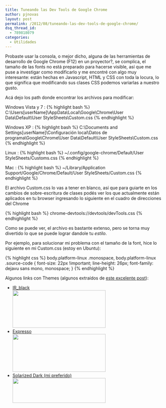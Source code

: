 ```yaml
---
title: Tuneando las Dev Tools de Google Chrome
author: pjnovas
layout: post
permalink: /2012/08/tuneando-las-dev-tools-de-google-chrome/
dsq_thread_id:
  - 789818079
categories:
  - Utilidades
---
```

Probaste usar la consola, o mejor dicho, alguna de las herramientas de desarrollo de Google Chrome (F12) en un proyector?, se complica, el tamaño de las fonts no está preparado para hacerse visible, así que me puse a investigar como modificarlo y me encontré con algo muy interesante: están hechas en Javascript, HTML y CSS con toda la locura, lo que significa que modificando sus clases CSS podemos variarlas a nuestro gusto.

Acá dejo los path donde encontrar los archivos para modificar:

Windows Vista y 7
:   {% highlight bash %}
C:\Users\[userName]\AppData\Local\Google\Chrome\User Data\Default\User StyleSheets\Custom.css {% endhighlight %}

Windows XP
:   {% highlight bash %}
C:\Documents and Settings\[userName]\Configuración local\Datos de programa\Google\Chrome\User Data\Default\User StyleSheets\Custom.css {% endhighlight %}

Linux
:   {% highlight bash %}
~/.config/google-chrome/Default/User StyleSheets/Customs.css {% endhighlight %}

Mac
:   {% highlight bash %}
~/Library/Application Support/Google/Chrome/Default/User StyleSheets/Custom.css {% endhighlight %}

El archivo Custom.css lo vas a tener en blanco, así que para guiarte en los cambios de sobre-escritura de clases podés ver los que actualmente están aplicados en tu browser ingresando lo siguiente en el cuadro de direcciones del Chrome 

{% highlight bash %}
chrome-devtools://devtools/devTools.css {% endhighlight %}

Como se puede ver, el archivo es bastante extenso, pero se torna muy divertido lo que se puede lograr dandole tu *estilo*.

Por ejemplo, para solucionar mi problema con el tamaño de la font, hice lo siguiente en mi Custom.css (estoy en Ubuntu):

{% highlight css %}
body.platform-linux .monospace, body.platform-linux .source-code {
    font-size: 22px !important;
    line-height: 26px;
    font-family: dejavu sans mono, monospace;
}
 {% endhighlight %}

Algunos links con Themes (algunos extraídos de <a href="http://darcyclarke.me/design/skin-your-chrome-inspector/" target="_blank">este excelente post</a>):

  * <a href="https://gist.github.com/1150520" target="_blank">IR_black</a>  
    [<img src="//fernetjs.com/wp-content/uploads/2012/08/Screen-shot-2011-08-19-at-2.06.52-PM-300x121.png" alt="" title="Screen shot 2011-08-19 at 2.06.52 PM" width="300" height="121" class="alignnone size-medium wp-image-2484" />][1] 
  * <a href="https://gist.github.com/1152045" target="_blank">Expresso</a>  
    [<img src="//fernetjs.com/wp-content/uploads/2012/08/Style-Chrome-Inspector-3-300x122.png" alt="" title="Style Chrome Inspector-3" width="300" height="122" class="alignnone size-medium wp-image-2485" />][2] 
  * <a href="https://gist.github.com/2174604" target="_blank">Solarized Dark (mi preferido)</a>  
    [<img src="//fernetjs.com/wp-content/uploads/2012/08/3yAuuh-300x80.jpg" alt="" title="3yAuuh" width="300" height="80" class="alignnone size-medium wp-image-2481" />][3]

 [1]: http://fernetjs.com/wp-content/uploads/2012/08/Screen-shot-2011-08-19-at-2.06.52-PM.png
 [2]: http://fernetjs.com/wp-content/uploads/2012/08/Style-Chrome-Inspector-3.png
 [3]: http://fernetjs.com/wp-content/uploads/2012/08/3yAuuh.jpg